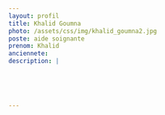 ```yaml
---
layout: profil
title: Khalid Goumna
photo: /assets/css/img/khalid_goumna2.jpg
poste: aide soignante
prenom: Khalid
anciennete: 
description: |
 

  

  
---
```

